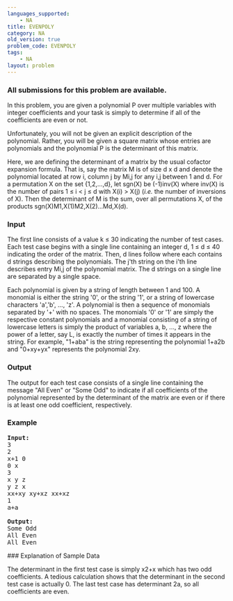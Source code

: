 ```yaml
---
languages_supported:
    - NA
title: EVENPOLY
category: NA
old_version: true
problem_code: EVENPOLY
tags:
    - NA
layout: problem
---
```

###  All submissions for this problem are available. 

In this problem, you are given a polynomial P over multiple variables with integer coefficients and your task is simply to determine if all of the coefficients are even or not.

Unfortunately, you will not be given an explicit description of the polynomial. Rather, you will be given a square matrix whose entries are polynomials and the polynomial P is the determinant of this matrix.

Here, we are defining the determinant of a matrix by the usual cofactor expansion formula. That is, say the matrix M is of size d x d and denote the polynomial located at row i, column j by Mi,j for any i,j between 1 and d. For a permutation X on the set {1,2,...,d}, let sgn(X) be (-1)inv(X) where inv(X) is the number of pairs 1 ≤ i < j ≤ d with X(i) > X(j) (_i.e._ the number of inversions of X). Then the determinant of M is the sum, over all permutations X, of the products sgn(X)M1,X(1)M2,X(2)...Md,X(d).

### Input

The first line consists of a value k ≤ 30 indicating the number of test cases. Each test case begins with a single line containing an integer d, 1 ≤ d ≤ 40 indicating the order of the matrix. Then, d lines follow where each contains d strings describing the polynomials. The j'th string on the i'th line describes entry Mi,j of the polynomial matrix. The d strings on a single line are separated by a single space.

Each polynomial is given by a string of length between 1 and 100. A monomial is either the string '0', or the string '1', or a string of lowercase characters 'a','b', ..., 'z'. A polynomial is then a sequence of monomials separated by '+' with no spaces. The monomials '0' or '1' are simply the respective constant polynomials and a monomial consisting of a string of lowercase letters is simply the product of variables a, b, ..., z where the power of a letter, say L, is exactly the number of times it appears in the string. For example, "1+aba" is the string representing the polynomial 1+a2b and "0+xy+yx" represents the polynomial 2xy.

### Output

The output for each test case consists of a single line containing the message "All Even" or "Some Odd" to indicate if all coefficients of the polynomial represented by the determinant of the matrix are even or if there is at least one odd coefficient, respectively.

### Example

<pre>
<b>Input:</b>
3
2
x+1 0
0 x
3
x y z
y z x
xx+xy xy+xz xx+xz
1
a+a

<b>Output:</b>
Some Odd
All Even
All Even
</pre>### Explanation of Sample Data

The determinant in the first test case is simply x2+x which has two odd coefficients. A tedious calculation shows that the determinant in the second test case is actually 0. The last test case has determinant 2a, so all coefficients are even.
